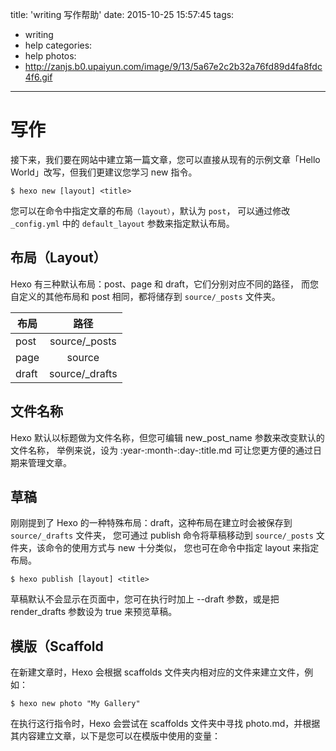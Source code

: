 title: 'writing 写作帮助'
date: 2015-10-25 15:57:45
tags:
  - writing
  - help
categories:
  - help
photos:
  - http://zanjs.b0.upaiyun.com/image/9/13/5a67e2c2b32a76fd89d4fa8fdc4f6.gif
---



# 写作

接下来，我们要在网站中建立第一篇文章，您可以直接从现有的示例文章「Hello World」改写，但我们更建议您学习 new 指令。

```
$ hexo new [layout] <title>
```

您可以在命令中指定文章的布局`（layout）`，默认为 `post`，
可以通过修改 `_config.yml` 中的 `default_layout` 参数来指定默认布局。

## 布局（Layout）

Hexo 有三种默认布局：post、page 和 draft，它们分别对应不同的路径，
而您自定义的其他布局和 post 相同，都将储存到 `source/_posts` 文件夹。

<!--more-->

| 布局          | 路径           |
| ------------- |:-------------:|
| post          | source/_posts |
| page          | source        |
| draft         | source/_drafts|


## 文件名称

Hexo 默认以标题做为文件名称，但您可编辑 new_post_name 参数来改变默认的文件名称，
举例来说，设为 :year-:month-:day-:title.md 可让您更方便的通过日期来管理文章。

## 草稿

刚刚提到了 Hexo 的一种特殊布局：draft，这种布局在建立时会被保存到 `source/_drafts` 文件夹，
您可通过 publish 命令将草稿移动到 `source/_posts` 文件夹，该命令的使用方式与 new 十分类似，
您也可在命令中指定 layout 来指定布局。

```
$ hexo publish [layout] <title>
```
草稿默认不会显示在页面中，您可在执行时加上 --draft 参数，或是把 render_drafts 参数设为 true 来预览草稿。

## 模版（Scaffold

在新建文章时，Hexo 会根据 scaffolds 文件夹内相对应的文件来建立文件，例如：

```
$ hexo new photo "My Gallery"

```

在执行这行指令时，Hexo 会尝试在 scaffolds 文件夹中寻找 photo.md，并根据其内容建立文章，以下是您可以在模版中使用的变量：
